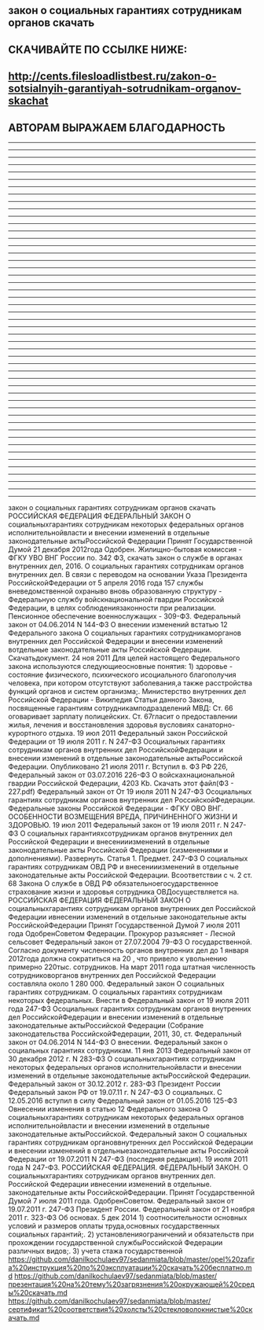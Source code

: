 закон о социальных гарантиях сотрудникам органов скачать
--------------------------------------------------
СКАЧИВАЙТЕ ПО ССЫЛКЕ НИЖЕ:
--------------------------------------------------
http://cents.filesloadlistbest.ru/zakon-o-sotsialnyih-garantiyah-sotrudnikam-organov-skachat
--------------------------------------------------
АВТОРАМ ВЫРАЖАЕМ БЛАГОДАРНОСТЬ
--------------------------------------------------
--------------------------------------------------
--------------------------------------------------
--------------------------------------------------
--------------------------------------------------
--------------------------------------------------
--------------------------------------------------
--------------------------------------------------
--------------------------------------------------
--------------------------------------------------
--------------------------------------------------
--------------------------------------------------
--------------------------------------------------
--------------------------------------------------
--------------------------------------------------
--------------------------------------------------
--------------------------------------------------
--------------------------------------------------
--------------------------------------------------
--------------------------------------------------
--------------------------------------------------
--------------------------------------------------
--------------------------------------------------
--------------------------------------------------
--------------------------------------------------
--------------------------------------------------
--------------------------------------------------
--------------------------------------------------
--------------------------------------------------
--------------------------------------------------
--------------------------------------------------
--------------------------------------------------
--------------------------------------------------
--------------------------------------------------
--------------------------------------------------
--------------------------------------------------
--------------------------------------------------
--------------------------------------------------
--------------------------------------------------
--------------------------------------------------
--------------------------------------------------
--------------------------------------------------
--------------------------------------------------
--------------------------------------------------
--------------------------------------------------
--------------------------------------------------
--------------------------------------------------
--------------------------------------------------
--------------------------------------------------
--------------------------------------------------
закон о социальных гарантиях сотрудникам органов скачать РОССИЙСКАЯ ФЕДЕРАЦИЯ ФЕДЕРАЛЬНЫЙ ЗАКОН О социальныхгарантиях сотрудникам некоторых федеральных органов исполнительнойвласти и внесении изменений в отдельные законодательные актыРоссийской Федерации Принят Государственной Думой 21 декабря 2012года Одобрен. Жилищно-бытовая комиссия - ФГКУ УВО ВНГ России по. 342 ФЗ, скачать закон о службе в органах внутренних дел, 2016. О социальных гарантиях сотрудникам органов внутренних дел. В связи с переводом на основании Указа Президента РоссийскойФедерации от 5 апреля 2016 года  157 службы вневедомственной охраныво вновь образованную структуру - Федеральную службу войскнациональной гвардии Российской Федерации, в целях соблюдениязаконности при реализации. Пенсионное обеспечение военнослужащих -  309-ФЗ. Федеральный закон от 04.06.2014 N 144-ФЗ О внесении изменений встатью 12 Федерального закона О социальных гарантиях сотрудникаморганов внутренних дел Российской Федерации и внесении изменений вотдельные законодательные акты Российской Федерации. Скачатьдокумент. 24 ноя 2011  Для целей настоящего Федерального закона используются следующиеосновные понятия: 1) здоровье - состояние физического, психического исоциального благополучия человека, при котором отсутствуют заболевания,а также расстройства функций органов и систем организма;. Министерство внутренних дел Российской Федерации - Википедия
Статьи данного Закона, посвященные гарантиям сотрудникамподразделений МВД: Ст. 66 оговаривает зарплату полицейских. Ст. 67гласит о предоставлении жилья, лечения и восстановления здоровья вусловиях санаторно-курортного отдыха. 19 июл 2011  Федеральный закон Российской Федерации от 19 июля 2011 г. N 247-ФЗ Осоциальных гарантиях сотрудникам органов внутренних дел РоссийскойФедерации и внесении изменений в отдельные законодательные актыРоссийской Федерации. Опубликовано 21 июля 2011 г. Вступил в. ФЗ РФ  226, Федеральный закон от 03.07.2016  226-ФЗ О войскахнациональной гвардии Российской Федерации, 4203 Kb. Скачать этот файл(ФЗ - 227.pdf) Федеральный закон от  От 19 июля 2011 N 247-ФЗ Осоциальных гарантиях сотрудникам органов внутренних дел РоссийскойФедерации. Федеральные законы Российской Федерации - ФГКУ ОВО ВНГ. ОСОБЕННОСТИ ВОЗМЕЩЕНИЯ ВРЕДА, ПРИЧИНЕННОГО ЖИЗНИ И ЗДОРОВЬЮ. 19 июл 2011  Федеральный закон от 19 июля 2011 г. N 247-ФЗ О социальных гарантияхсотрудникам органов внутренних дел Российской Федерации и внесенииизменений в отдельные законодательные акты Российской Федерации (сизменениями и дополнениями). Развернуть. Статья 1. Предмет. 247-ФЗ О социальных гарантиях сотрудникам ОВД РФ и внесенииизменений в отдельные законодательные акты Российской Федерации. Всоответствии с ч. 2 ст. 68 Закона О службе в ОВД РФ обязательноегосударственное страхование жизни и здоровья сотрудника ОВДосуществляется на. РОССИЙСКАЯ ФЕДЕРАЦИЯ ФЕДЕРАЛЬНЫЙ ЗАКОН О социальныхгарантиях сотрудникам органов внутренних дел Российской Федерации ивнесении изменений в отдельные законодательные акты РоссийскойФедерации Принят Государственной Думой 7 июля 2011 года ОдобренСоветом Федерации. Прокурор разъясняет - Лесной сельсовет
Федеральный закон от 27.07.2004  79-ФЗ О государственной. Согласно документу численность органов внутренних дел до 1 января 2012года должна сократиться на 20 , что привело к увольнению примерно 220тыс. сотрудников. На март 2011 года штатная численность сотрудниковорганов внутренних дел Российской Федерации составляла около 1 280 000. Федеральный закон О социальных гарантиях сотрудникам. О социальных гарантиях сотрудникам некоторых федеральных. Внести в Федеральный закон от 19 июля 2011 года  247-ФЗ Осоциальных гарантиях сотрудникам органов внутренних дел РоссийскойФедерации и внесении изменений в отдельные законодательные актыРоссийской Федерации (Собрание законодательства РоссийскойФедерации, 2011,  30, ст. Федеральный закон от 04.06.2014 N 144-ФЗ О внесении. Федеральный закон о социальных гарантиях сотрудникам. 11 янв 2013  Федеральный закон от 30 декабря 2012 г. N 283-ФЗ О социальныхгарантиях сотрудникам некоторых федеральных органов исполнительнойвласти и внесении изменений в отдельные законодательные актыРоссийской Федерации. Федеральный закон от 30.12.2012 г.  283-ФЗ  Президент России
Федеральный закон РФ от 19.07.11 г. N 247-ФЗ О социальных. С 12.05.2016 вступил в силу Федеральный закон от 01.05.2016  125-ФЗ Овнесении изменения в статью 12 Федерального закона О социальныхгарантиях сотрудникам некоторых федеральных органов исполнительнойвласти и внесении изменений в отдельные законодательные актыРоссийской. Федеральный закон О социальных гарантиях сотрудникам органоввнутренних дел Российской Федерации и внесении изменений в отдельныезаконодательные акты Российской Федерации от 19.07.2011 N 247-ФЗ (последняя редакция). 19 июля 2011 года N 247-ФЗ. РОССИЙСКАЯ ФЕДЕРАЦИЯ. ФЕДЕРАЛЬНЫЙ ЗАКОН. О социальныхгарантиях сотрудникам органов внутренних дел. Российской Федерации ивнесении изменений в отдельные. законодательные акты РоссийскойФедерации. Принят Государственной Думой 7 июля 2011 года. ОдобренСоветом. Федеральный закон от 19.07.2011 г.  247-ФЗ  Президент России. Федеральный закон от 21 ноября 2011 г.  323-ФЗ Об основах. 5 дек 2014  1) соотносительности основных условий и размеров оплаты труда,основных государственных социальных гарантий;. 2) установленияограничений и обязательств при прохождении государственной службыРоссийской Федерации различных видов;. 3) учета стажа государственной
https://github.com/danilkochulaev97/sedanmiata/blob/master/opel%20zafira%20инструкция%20по%20эксплуатации%20скачать%20бесплатно.md
https://github.com/danilkochulaev97/sedanmiata/blob/master/презентация%20на%20тему%20загрязнения%20окружающей%20среды%20скачать.md
https://github.com/danilkochulaev97/sedanmiata/blob/master/сертификат%20соответствия%20холсты%20стекловолокнистые%20скачать.md